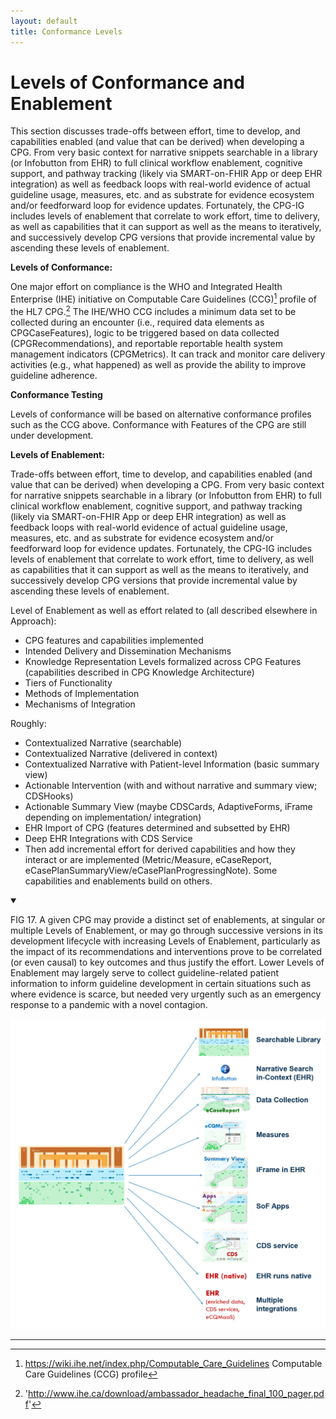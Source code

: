 ```yaml
---
layout: default
title: Conformance Levels
---
```

# Levels of Conformance and Enablement

This section discusses trade-offs between effort, time to develop, and capabilities enabled (and value that can be derived) when developing a CPG.  From very basic context for narrative snippets searchable in a library (or Infobutton from EHR) to full clinical workflow enablement, cognitive support, and pathway tracking (likely via SMART-on-FHIR App or deep EHR integration) as well as feedback loops with real-world evidence of actual guideline usage, measures, etc. and as substrate for evidence ecosystem and/or feedforward loop for evidence updates.  Fortunately, the CPG-IG includes levels of enablement that correlate to work effort, time to delivery, as well as capabilities that it can support as well as the means to iteratively, and successively develop CPG versions that provide incremental value by ascending these levels of enablement.

**Levels of Conformance:**

One major effort on compliance is the WHO and Integrated Health Enterprise (IHE) initiative on Computable Care Guidelines (CCG)[^1] profile of the HL7 CPG.[^2] The IHE/WHO CCG includes a minimum data set to be collected during an encounter (i.e., required data elements as CPGCaseFeatures), logic to be triggered based on data collected (CPGRecommendations), and reportable reportable health system management indicators (CPGMetrics).  It can track and monitor care delivery activities (e.g., what happened) as well as provide the ability to improve guideline adherence.

**Conformance Testing**

Levels of conformance will be based on alternative conformance profiles such as the CCG above.  Conformance with Features of the CPG are still under development.

**Levels of Enablement:**

Trade-offs between effort, time to develop, and capabilities enabled (and value that can be derived) when developing a CPG.  From very basic context for narrative snippets searchable in a library (or Infobutton from EHR) to full clinical workflow enablement, cognitive support, and pathway tracking (likely via SMART-on-FHIR App or deep EHR integration) as well as feedback loops with real-world evidence of actual guideline usage, measures, etc. and as substrate for evidence ecosystem and/or feedforward loop for evidence updates.  Fortunately, the CPG-IG includes levels of enablement that correlate to work effort, time to delivery, as well as capabilities that it can support as well as the means to iteratively, and successively develop CPG versions that provide incremental value by ascending these levels of enablement.

Level of Enablement as well as effort related to (all described elsewhere in Approach):

*   CPG features and capabilities implemented
*   Intended Delivery and Dissemination Mechanisms
*   Knowledge Representation Levels formalized across CPG Features (capabilities described in CPG Knowledge Architecture)
*   Tiers of Functionality
*   Methods of Implementation
*   Mechanisms of Integration

Roughly:

*   Contextualized Narrative (searchable)
*   Contextualized Narrative (delivered in context)
*   Contextualized Narrative with Patient-level Information (basic summary view)
*   Actionable Intervention (with and without narrative and summary view; CDSHooks)
*   Actionable Summary View (maybe CDSCards, AdaptiveForms, iFrame depending on implementation/ integration)
*   EHR Import of CPG (features determined and subsetted by EHR)
*   Deep EHR Integrations with CDS Service
*   Then add incremental effort for derived capabilities and how they interact or are implemented (Metric/Measure, eCaseReport, eCasePlanSummaryView/eCasePlanProgressingNote).  Some capabilities and enablements build on others.

<details open>

<summary>

FIG 17. A given CPG may provide a distinct set of enablements, at singular or multiple Levels of Enablement, or may go through successive versions in its development lifecycle with increasing Levels of Enablement, particularly as the impact of its recommendations and interventions prove to be correlated (or even causal) to key outcomes and thus justify the effort.  Lower Levels of Enablement may largely serve to collect guideline-related patient information to inform guideline development in certain situations such as where evidence is scarce, but needed very urgently such as an emergency response to a pandemic with a novel contagion.

</summary>

<img src="assets/images/CPG-03-CPGEnablements.png" alt="image_tooltip" class="img-responsive img-rounded center-block" width="750" hight="757"/>

</details>


---

[^1]: https://wiki.ihe.net/index.php/Computable_Care_Guidelines Computable Care Guidelines (CCG) profile
[^2]: 'http://www.ihe.ca/download/ambassador_headache_final_100_pager.pdf'
